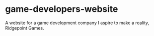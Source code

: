 # game-developers-website
A website for a game development company I aspire to make a reality, Ridgepoint Games.
